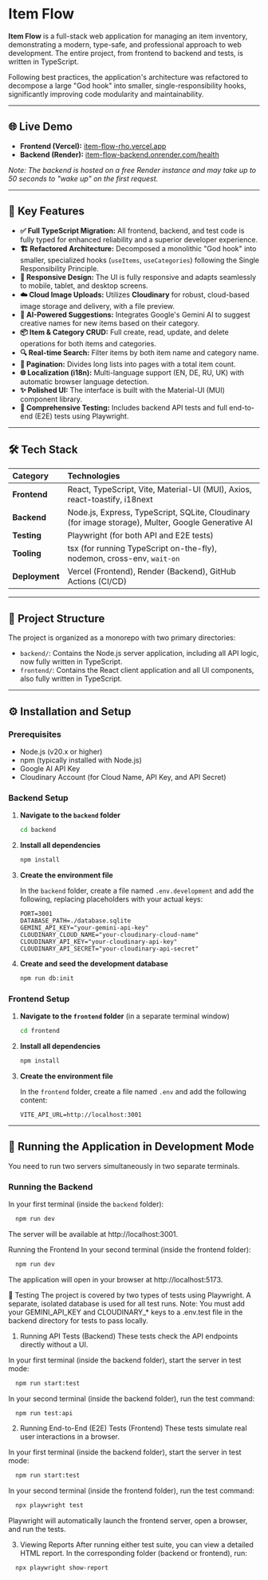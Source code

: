 # Item Flow

**Item Flow** is a full-stack web application for managing an item inventory, demonstrating a modern, type-safe, and professional approach to web development. The entire project, from frontend to backend and tests, is written in TypeScript.

Following best practices, the application's architecture was refactored to decompose a large "God hook" into smaller, single-responsibility hooks, significantly improving code modularity and maintainability.

---
## 🌐 Live Demo

* **Frontend (Vercel):** [item-flow-rho.vercel.app](https://item-flow-rho.vercel.app/)
* **Backend (Render):** [item-flow-backend.onrender.com/health](https://item-flow-backend.onrender.com/health)

_Note: The backend is hosted on a free Render instance and may take up to 50 seconds to "wake up" on the first request._

---
## 🚀 Key Features

* **✅ Full TypeScript Migration:** All frontend, backend, and test code is fully typed for enhanced reliability and a superior developer experience.
* **🏗️ Refactored Architecture:** Decomposed a monolithic "God hook" into smaller, specialized hooks (`useItems`, `useCategories`) following the Single Responsibility Principle.
* **📱 Responsive Design:** The UI is fully responsive and adapts seamlessly to mobile, tablet, and desktop screens.
* **☁️ Cloud Image Uploads:** Utilizes **Cloudinary** for robust, cloud-based image storage and delivery, with a file preview.
* **🤖 AI-Powered Suggestions:** Integrates Google's Gemini AI to suggest creative names for new items based on their category.
* **📦 Item & Category CRUD:** Full create, read, update, and delete operations for both items and categories.
* **🔍 Real-time Search:** Filter items by both item name and category name.
* **📄 Pagination:** Divides long lists into pages with a total item count.
* **🌐 Localization (i18n):** Multi-language support (EN, DE, RU, UK) with automatic browser language detection.
* **✨ Polished UI:** The interface is built with the Material-UI (MUI) component library.
* **🧪 Comprehensive Testing:** Includes backend API tests and full end-to-end (E2E) tests using Playwright.

---
## 🛠️ Tech Stack

| Category      | Technologies                                                                                       |
| :------------ |:---------------------------------------------------------------------------------------------------|
| **Frontend** | React, TypeScript, Vite, Material-UI (MUI), Axios, react-toastify, i18next                         |
| **Backend** | Node.js, Express, TypeScript, SQLite, Cloudinary (for image storage), Multer, Google Generative AI |
| **Testing** | Playwright (for both API and E2E tests)                                                            |
| **Tooling** | tsx (for running TypeScript on-the-fly), nodemon, cross-env, `wait-on`                             |
| **Deployment**| Vercel (Frontend), Render (Backend), GitHub Actions (CI/CD)                                        |

---
## 📁 Project Structure

The project is organized as a monorepo with two primary directories:

* `backend/`: Contains the Node.js server application, including all API logic, now fully written in TypeScript.
* `frontend/`: Contains the React client application and all UI components, also fully written in TypeScript.

---
## ⚙️ Installation and Setup

### Prerequisites

* Node.js (v20.x or higher)
* npm (typically installed with Node.js)
* Google AI API Key
* Cloudinary Account (for Cloud Name, API Key, and API Secret)

### Backend Setup

1.  **Navigate to the `backend` folder**
    ```bash
    cd backend
    ```

2.  **Install all dependencies**
    ```bash
    npm install
    ```

3.  **Create the environment file**

    In the `backend` folder, create a file named `.env.development` and add the following, replacing placeholders with your actual keys:
    ```env
    PORT=3001
    DATABASE_PATH=./database.sqlite
    GEMINI_API_KEY="your-gemini-api-key"
    CLOUDINARY_CLOUD_NAME="your-cloudinary-cloud-name"
    CLOUDINARY_API_KEY="your-cloudinary-api-key"
    CLOUDINARY_API_SECRET="your-cloudinary-api-secret"
    ```

4.  **Create and seed the development database**
    ```bash
    npm run db:init
    ```

### Frontend Setup

1.  **Navigate to the `frontend` folder** (in a separate terminal window)
    ```bash
    cd frontend
    ```

2.  **Install all dependencies**
    ```bash
    npm install
    ```

3.  **Create the environment file**

    In the `frontend` folder, create a file named `.env` and add the following content:
    ```env
    VITE_API_URL=http://localhost:3001
    ```

---
## 🚀 Running the Application in Development Mode

You need to run two servers simultaneously in two separate terminals.

### Running the Backend

In your first terminal (inside the `backend` folder):
```bash
  npm run dev
```

The server will be available at http://localhost:3001.

Running the Frontend
In your second terminal (inside the frontend folder):

```bash
  npm run dev
```

The application will open in your browser at http://localhost:5173.

🧪 Testing
The project is covered by two types of tests using Playwright. A separate, isolated database is used for all test runs. Note: You must add your GEMINI_API_KEY and CLOUDINARY_* keys to a .env.test file in the backend directory for tests to pass locally.

1. Running API Tests (Backend)
These tests check the API endpoints directly without a UI.

In your first terminal (inside the backend folder), start the server in test mode:

```bash
  npm run start:test
```
In your second terminal (inside the backend folder), run the test command:

```bash
  npm run test:api
```

2. Running End-to-End (E2E) Tests (Frontend)
These tests simulate real user interactions in a browser.

In your first terminal (inside the backend folder), start the server in test mode:

```bash
  npm run start:test
```
In your second terminal (inside the frontend folder), run the test command:

```bash
  npx playwright test
```
Playwright will automatically launch the frontend server, open a browser, and run the tests.

3. Viewing Reports
After running either test suite, you can view a detailed HTML report. In the corresponding folder (backend or frontend), run:

```bash
  npx playwright show-report
```